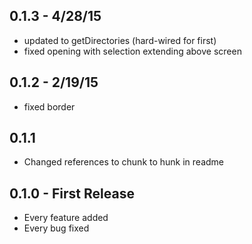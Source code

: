 
## 0.1.3 - 4/28/15
* updated to getDirectories (hard-wired for first)
* fixed opening with selection extending above screen

## 0.1.2 - 2/19/15
* fixed border

## 0.1.1
* Changed references to chunk to hunk in readme

## 0.1.0 - First Release
* Every feature added
* Every bug fixed
